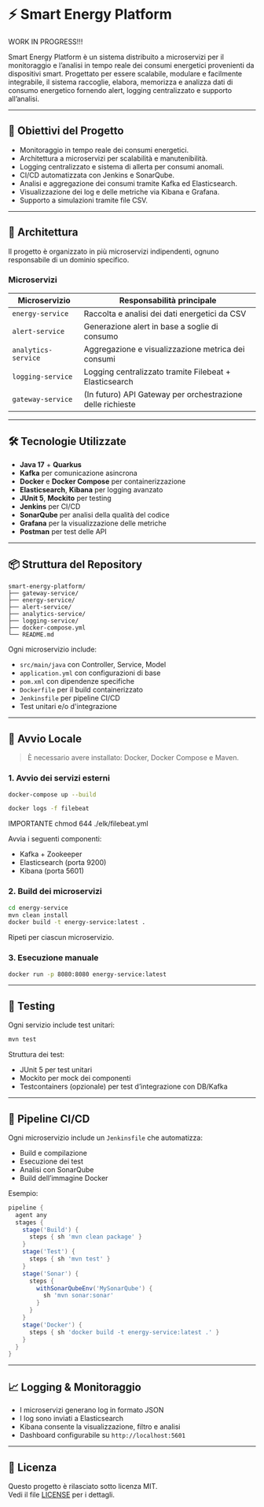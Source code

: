 # ⚡ Smart Energy Platform

WORK IN PROGRESS!!!

Smart Energy Platform è un sistema distribuito a microservizi per il monitoraggio e l’analisi in tempo reale dei consumi energetici provenienti da dispositivi smart. Progettato per essere scalabile, modulare e facilmente integrabile, il sistema raccoglie, elabora, memorizza e analizza dati di consumo energetico fornendo alert, logging centralizzato e supporto all’analisi.

---

## 🚀 Obiettivi del Progetto

- Monitoraggio in tempo reale dei consumi energetici.
- Architettura a microservizi per scalabilità e manutenibilità.
- Logging centralizzato e sistema di allerta per consumi anomali.
- CI/CD automatizzata con Jenkins e SonarQube.
- Analisi e aggregazione dei consumi tramite Kafka ed Elasticsearch.
- Visualizzazione dei log e delle metriche via Kibana e Grafana.
- Supporto a simulazioni tramite file CSV.

---

## 🧱 Architettura

Il progetto è organizzato in più microservizi indipendenti, ognuno responsabile di un dominio specifico.

### Microservizi

| Microservizio      | Responsabilità principale                                 |
|--------------------|------------------------------------------------------------|
| `energy-service`   | Raccolta e analisi dei dati energetici da CSV              |
| `alert-service`    | Generazione alert in base a soglie di consumo              |
| `analytics-service`| Aggregazione e visualizzazione metrica dei consumi         |
| `logging-service`  | Logging centralizzato tramite Filebeat + Elasticsearch     |
| `gateway-service`  | (In futuro) API Gateway per orchestrazione delle richieste |

---

## 🛠️ Tecnologie Utilizzate

- **Java 17** + **Quarkus**
- **Kafka** per comunicazione asincrona
- **Docker** e **Docker Compose** per containerizzazione
- **Elasticsearch**, **Kibana** per logging avanzato
- **JUnit 5**, **Mockito** per testing
- **Jenkins** per CI/CD
- **SonarQube** per analisi della qualità del codice
- **Grafana** per la visualizzazione delle metriche
- **Postman** per test delle API

---

## 📦 Struttura del Repository

```
smart-energy-platform/
├── gateway-service/
├── energy-service/
├── alert-service/
├── analytics-service/
├── logging-service/
├── docker-compose.yml
└── README.md
```

Ogni microservizio include:

- `src/main/java` con Controller, Service, Model
- `application.yml` con configurazioni di base
- `pom.xml` con dipendenze specifiche
- `Dockerfile` per il build containerizzato
- `Jenkinsfile` per pipeline CI/CD
- Test unitari e/o d'integrazione

---

## 🐳 Avvio Locale

> È necessario avere installato: Docker, Docker Compose e Maven.

### 1. Avvio dei servizi esterni

```bash
docker-compose up --build
```

```bash
docker logs -f filebeat
```

IMPORTANTE
chmod 644 ./elk/filebeat.yml


Avvia i seguenti componenti:
- Kafka + Zookeeper
- Elasticsearch (porta 9200)
- Kibana (porta 5601)

### 2. Build dei microservizi

```bash
cd energy-service
mvn clean install
docker build -t energy-service:latest .
```

Ripeti per ciascun microservizio.

### 3. Esecuzione manuale

```bash
docker run -p 8080:8080 energy-service:latest
```

---

## 🧪 Testing

Ogni servizio include test unitari:

```bash
mvn test
```

Struttura dei test:
- JUnit 5 per test unitari
- Mockito per mock dei componenti
- Testcontainers (opzionale) per test d’integrazione con DB/Kafka

---

## 🔁 Pipeline CI/CD

Ogni microservizio include un `Jenkinsfile` che automatizza:

- Build e compilazione
- Esecuzione dei test
- Analisi con SonarQube
- Build dell’immagine Docker

Esempio:

```groovy
pipeline {
  agent any
  stages {
    stage('Build') {
      steps { sh 'mvn clean package' }
    }
    stage('Test') {
      steps { sh 'mvn test' }
    }
    stage('Sonar') {
      steps {
        withSonarQubeEnv('MySonarQube') {
          sh 'mvn sonar:sonar'
        }
      }
    }
    stage('Docker') {
      steps { sh 'docker build -t energy-service:latest .' }
    }
  }
}
```

---

## 📈 Logging & Monitoraggio

- I microservizi generano log in formato JSON
- I log sono inviati a Elasticsearch
- Kibana consente la visualizzazione, filtro e analisi
- Dashboard configurabile su `http://localhost:5601`

---

## 📝 Licenza

Questo progetto è rilasciato sotto licenza MIT.  
Vedi il file [LICENSE](./LICENSE) per i dettagli.

